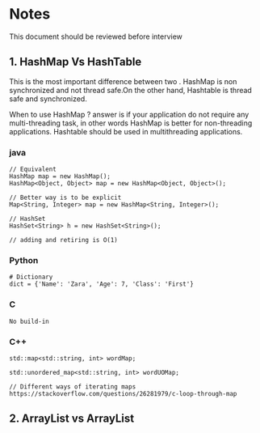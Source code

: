 # Notes

This document should be reviewed before interview

## 1. HashMap Vs HashTable

This is the most important difference between two . HashMap is non synchronized and not thread safe.On the other hand, Hashtable is thread safe and synchronized.

When to use HashMap ?  answer is if your application do not require any multi-threading task, in other words HashMap is better for non-threading applications. Hashtable should be used in multithreading applications.

### java

```
// Equivalent
HashMap map = new HashMap();
HashMap<Object, Object> map = new HashMap<Object, Object>();

// Better way is to be explicit
Map<String, Integer> map = new HashMap<String, Integer>();

// HashSet
HashSet<String> h = new HashSet<String>();

// adding and retiring is O(1)
```


### Python
```
# Dictionary
dict = {'Name': 'Zara', 'Age': 7, 'Class': 'First'}
```


### C
```
No build-in
```

### C++
```
std::map<std::string, int> wordMap;

std::unordered_map<std::string, int> wordUOMap;

// Different ways of iterating maps
https://stackoverflow.com/questions/26281979/c-loop-through-map
```

## 2. ArrayList vs ArrayList
